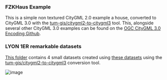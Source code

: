 ### FZKHaus Example
This is a simple non textured CityGML 2.0 example a house, converted to CityGML 3.0 with the [tum-gis/citygml2-to-citygml3](https://github.com/tum-gis/citygml2-to-citygml3) tool. This, alongside several other CityGML 3.0 examples can be found on the [OGC CityGML 3.0 Encoding Github](https://github.com/opengeospatial/CityGML-3.0Encodings/tree/master/CityGML/Examples/Building).

### LYON 1ER remarkable datasets
[This folder](./LYON_1ER_BATI_2009-2018_hotel_de_ville) contains 4 small datasets created using [these datasets](../CityGML/LYON_1ER_BATI_2009-2018_hotel_de_ville) using the [tum-gis/citygml2-to-citygml3](https://github.com/tum-gis/citygml2-to-citygml3) conversion tool.

![image](https://user-images.githubusercontent.com/23373264/178746294-d3c73cd4-56cd-49f4-b730-475a19e45b33.png)
